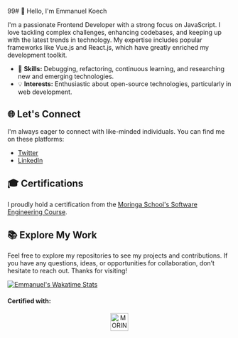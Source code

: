 99# 👋 Hello, I'm Emmanuel Koech  

I'm a passionate Frontend Developer with a strong focus on JavaScript. I love tackling complex challenges, enhancing codebases, and keeping up with the latest trends in technology. My expertise includes popular frameworks like Vue.js and React.js, which have greatly enriched my development toolkit.  

- 🧰 **Skills:** Debugging, refactoring, continuous learning, and researching new and emerging technologies.  
- 💡 **Interests:** Enthusiastic about open-source technologies, particularly in web development.  

## 🌐 Let's Connect  

I'm always eager to connect with like-minded individuals. You can find me on these platforms:  

- [Twitter](https://twitter.com/___koech)  
- [LinkedIn](https://www.linkedin.com/in/emmanuel-koech-79368b21a/)  

## 🎓 Certifications  

I proudly hold a certification from the [Moringa School's Software Engineering Course](https://moringaschool.com/courses/software-engineering-course-online/).  

## 📚 Explore My Work  

Feel free to explore my repositories to see my projects and contributions. If you have any questions, ideas, or opportunities for collaboration, don’t hesitate to reach out. Thanks for visiting!  

[![Emmanuel's Wakatime Stats](https://github-readme-stats.vercel.app/api/wakatime?username=emmanuel687&layout=compact)](https://wakatime.com/@emmanuel687)  

<div align="center">  
  <h4 align="left">Certified with:</h4>  
  <a href="https://moringaschool.com/courses/software-engineering-course-online/?gclid=EAIaIQobChMIvPCJub6Z-wIVRuN3Ch3Z3AlAEAAYASAAEgKBBvD_BwE">  
    <img alt="MORINGA" width="40px" src="https://pbs.twimg.com/profile_images/1489569110040141826/ZzZgytR8_400x400.png" />  
  </a> 
 
</div>
